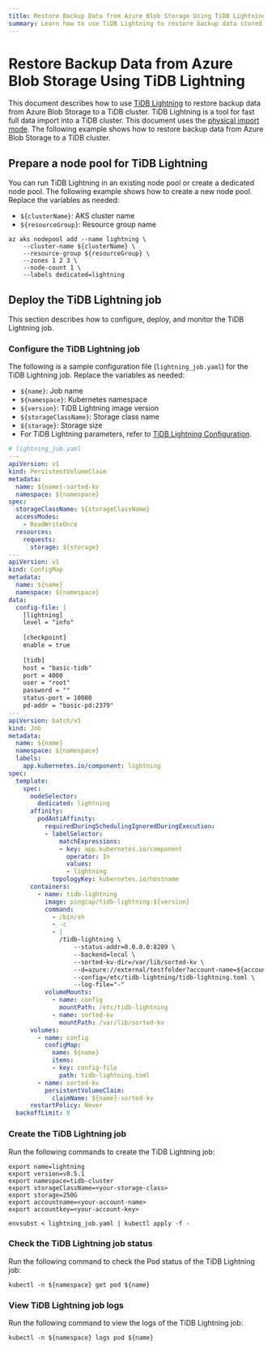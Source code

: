 ```yaml
---
title: Restore Backup Data from Azure Blob Storage Using TiDB Lightning
summary: Learn how to use TiDB Lightning to restore backup data stored in Azure Blob Storage to a TiDB cluster.
---
```


# Restore Backup Data from Azure Blob Storage Using TiDB Lightning

This document describes how to use [TiDB Lightning](https://docs.pingcap.com/tidb/stable/tidb-lightning-overview/) to restore backup data from Azure Blob Storage to a TiDB cluster. TiDB Lightning is a tool for fast full data import into a TiDB cluster. This document uses the [physical import mode](https://docs.pingcap.com/tidb/stable/tidb-lightning-physical-import-mode/). The following example shows how to restore backup data from Azure Blob Storage to a TiDB cluster.

## Prepare a node pool for TiDB Lightning

You can run TiDB Lightning in an existing node pool or create a dedicated node pool. The following example shows how to create a new node pool. Replace the variables as needed:

- `${clusterName}`: AKS cluster name
- `${resourceGroup}`: Resource group name

```shell
az aks nodepool add --name lightning \
    --cluster-name ${clusterName} \
    --resource-group ${resourceGroup} \
    --zones 1 2 3 \
    --node-count 1 \
    --labels dedicated=lightning
```

## Deploy the TiDB Lightning job

This section describes how to configure, deploy, and monitor the TiDB Lightning job.

### Configure the TiDB Lightning job

The following is a sample configuration file (`lightning_job.yaml`) for the TiDB Lightning job. Replace the variables as needed:

- `${name}`: Job name
- `${namespace}`: Kubernetes namespace
- `${version}`: TiDB Lightning image version
- `${storageClassName}`: Storage class name
- `${storage}`: Storage size
- For TiDB Lightning parameters, refer to [TiDB Lightning Configuration](https://docs.pingcap.com/tidb/stable/tidb-lightning-configuration/).

```yaml
# lightning_job.yaml
---
apiVersion: v1
kind: PersistentVolumeClaim
metadata:
  name: ${name}-sorted-kv
  namespace: ${namespace}
spec:
  storageClassName: ${storageClassName}
  accessModes:
    - ReadWriteOnce
  resources:
    requests:
      storage: ${storage}
---
apiVersion: v1
kind: ConfigMap
metadata:
  name: ${name}
  namespace: ${namespace}
data:
  config-file: |
    [lightning]
    level = "info"
    
    [checkpoint]
    enable = true
  
    [tidb]
    host = "basic-tidb"
    port = 4000
    user = "root"
    password = ""
    status-port = 10080
    pd-addr = "basic-pd:2379"
---
apiVersion: batch/v1
kind: Job
metadata:
  name: ${name}
  namespace: ${namespace}
  labels:
    app.kubernetes.io/component: lightning
spec:
  template:
    spec:
      nodeSelector:
        dedicated: lightning
      affinity:
        podAntiAffinity:
          requiredDuringSchedulingIgnoredDuringExecution:
          - labelSelector:
              matchExpressions:
              - key: app.kubernetes.io/component
                operator: In
                values:
                - lightning
            topologyKey: kubernetes.io/hostname
      containers:
        - name: tidb-lightning
          image: pingcap/tidb-lightning:${version}
          command:
            - /bin/sh
            - -c
            - |
              /tidb-lightning \
                  --status-addr=0.0.0.0:8289 \
                  --backend=local \
                  --sorted-kv-dir=/var/lib/sorted-kv \
                  --d=azure://external/testfolder?account-name=${accountname}&account-key=${accountkey} \
                  --config=/etc/tidb-lightning/tidb-lightning.toml \
                  --log-file="-"
          volumeMounts:
            - name: config
              mountPath: /etc/tidb-lightning
            - name: sorted-kv
              mountPath: /var/lib/sorted-kv
      volumes:
        - name: config
          configMap:
            name: ${name}
            items:
            - key: config-file
              path: tidb-lightning.toml
        - name: sorted-kv
          persistentVolumeClaim:
            claimName: ${name}-sorted-kv
      restartPolicy: Never
  backoffLimit: 0
```

### Create the TiDB Lightning job

Run the following commands to create the TiDB Lightning job:

```shell
export name=lightning
export version=v8.5.1
export namespace=tidb-cluster
export storageClassName=<your-storage-class>
export storage=250G
export accountname=<your-account-name>
export accountkey=<your-account-key>

envsubst < lightning_job.yaml | kubectl apply -f -
```

### Check the TiDB Lightning job status

Run the following command to check the Pod status of the TiDB Lightning job:

```shell
kubectl -n ${namespace} get pod ${name}
```

### View TiDB Lightning job logs

Run the following command to view the logs of the TiDB Lightning job:

```shell
kubectl -n ${namespace} logs pod ${name}
```